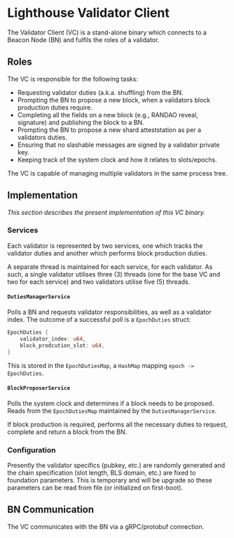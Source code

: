 # Lighthouse Validator Client

The Validator Client (VC) is a stand-alone binary which connects to a Beacon
Node (BN) and fulfils the roles of a validator.

## Roles

The VC is responsible for the following tasks:

- Requesting validator duties (a.k.a. shuffling) from the BN.
- Prompting the BN to propose a new block, when a validators block production
	duties require.
- Completing all the fields on a new block (e.g., RANDAO reveal, signature) and
	publishing the block to a BN.
- Prompting the BN to propose a new shard atteststation as per a validators
	duties.
- Ensuring that no slashable messages are signed by a validator private key.
- Keeping track of the system clock and how it relates to slots/epochs.

The VC is capable of managing multiple validators in the same process tree.

## Implementation

_This section describes the present implementation of this VC binary._

### Services

Each validator is represented by two services, one which tracks the validator
duties and another which performs block production duties.

A separate thread is maintained for each service, for each validator. As such,
a single validator utilises three (3) threads (one for the base VC and two for
each service) and two validators utilise five (5) threads.

#### `DutiesManagerService`

Polls a BN and requests validator responsibilities, as well as a validator
index. The outcome of a successful poll is a `EpochDuties` struct:

```rust
EpochDuties {
	validator_index: u64,
	block_prodcution_slot: u64,
}
```

This is stored in the `EpochDutiesMap`, a `HashMap` mapping `epoch ->
EpochDuties`.

#### `BlockProposerService`

Polls the system clock and determines if a block needs to be proposed. Reads
from the `EpochDutiesMap` maintained by the `DutiesManagerService`.

If block production is required, performs all the necessary duties to request,
complete and return a block from the BN.

### Configuration

Presently the validator specifics (pubkey, etc.) are randomly generated and the
chain specification (slot length, BLS domain, etc.) are fixed to foundation
parameters. This is temporary and will be upgrade so these parameters can be
read from file (or initialized on first-boot).

## BN Communication

The VC communicates with the BN via a gRPC/protobuf connection.
